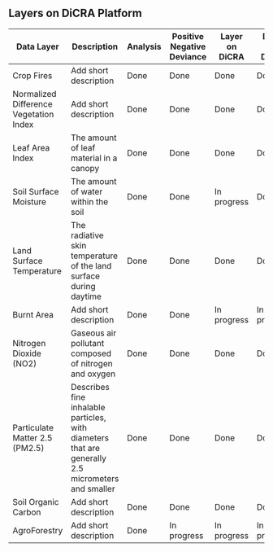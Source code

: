 ## Layers on DiCRA Platform

| Data Layer | Description | Analysis | Positive Negative Deviance | Layer on DiCRA | DPPD on DiCRA | 
| --- | --- | --- | --- | --- | --- | 
| Crop Fires | Add short description | Done | Done | Done | Done | 
| Normalized Difference Vegetation Index | Add short description | Done | Done | Done | Done | 
| Leaf Area Index | The amount of leaf material in a canopy | Done | Done | Done | Done |
| Soil Surface Moisture | The amount of water within the soil | Done | Done | In progress | Done |
| Land Surface Temperature | The radiative skin temperature of the land surface during daytime | Done | Done | Done | Done |
| Burnt Area | Add short description | Done | Done | In progress | In progress |
| Nitrogen Dioxide (NO2) | Gaseous air pollutant composed of nitrogen and oxygen | Done | Done | Done | Done |
| Particulate Matter 2.5 (PM2.5) | Describes fine inhalable particles, with diameters that are generally 2.5 micrometers and smaller | Done | Done | Done | Done |
| Soil Organic Carbon | Add short description | Done | Done | Done | Done |
| AgroForestry | Add short description | Done | In progress | In progress | In progress |
